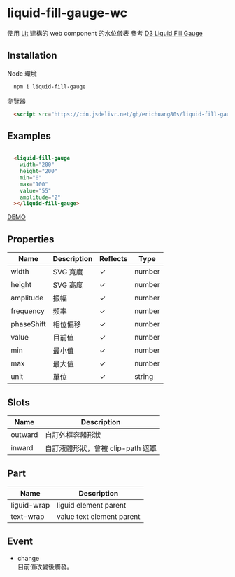 # liquid-fill-gauge-wc

使用 [Lit](https://lit.dev/) 建構的 web component 的水位儀表
參考 [D3 Liquid Fill Gauge](https://gist.github.com/brattonc/5e5ce9beee483220e2f6)

## Installation

Node 環境

```bash
  npm i liquid-fill-gauge 
```

瀏覽器

```html
  <script src="https://cdn.jsdelivr.net/gh/erichuang80s/liquid-fill-gauge-wc@master/dist/liquidFillGauge.min.js"></script>
```

## Examples

```html

  <liquid-fill-gauge
    width="200"
    height="200"
    min="0" 
    max="100" 
    value="55"
    amplitude="2"  
  ></liquid-fill-gauge>

```

[DEMO](https://codepen.io/erichuang80s/pen/jOdxXxK?editors=1010)

## Properties

| Name       | Description | Reflects | Type   |
| ---------- | ----------- | -------- | ------ |
| width      | SVG 寬度    | ✓       | number |
| height     | SVG 高度    | ✓       | number |
| amplitude  | 振幅        | ✓       | number |
| frequency  | 频率        | ✓       | number |
| phaseShift | 相位偏移    | ✓       | number |
| value      | 目前值      | ✓       | number |
| min        | 最小值      | ✓       | number |
| max        | 最大值      | ✓       | number |
| unit       | 單位        | ✓       | string |

## Slots

| Name    | Description                       |
| ------- | --------------------------------- |
| outward | 自訂外框容器形狀                  |
| inward  | 自訂液體形狀，會被 clip-path 遮罩 |

## Part

| Name        | Description               |
| ----------- | ------------------------- |
| liguid-wrap | liguid element parent     |
| text-wrap   | value text element parent |

## Event

* change\
目前值改變後觸發。
